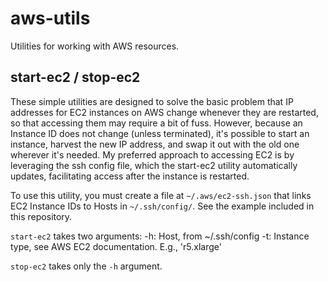 # aws-utils
Utilities for working with AWS resources.

## start-ec2 / stop-ec2

These simple utilities are designed to solve the basic problem that IP addresses for EC2 instances on AWS change whenever they are restarted, so that accessing them may require a bit of fuss. However, because an Instance ID does not change (unless terminated), it's possible to start an instance, harvest the new IP address, and swap it out with the old one wherever it's needed. My preferred approach to accessing EC2 is by leveraging the ssh config file, which the start-ec2 utility automatically updates, facilitating access after the instance is restarted. 

To use this utility, you must create a file at `~/.aws/ec2-ssh.json` that links EC2 Instance IDs to Hosts in `~/.ssh/config/`. See the example included in this repository. 

`start-ec2` takes two arguments:
  -h: Host, from ~/.ssh/config
  -t: Instance type, see AWS EC2 documentation. E.g., 'r5.xlarge'
  
 `stop-ec2` takes only the `-h` argument. 
